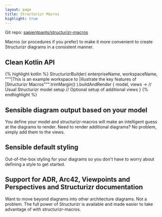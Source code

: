 ```yaml
---
layout: page
title: Structurizr Macros
highlight: true
---
```


Git repo: [sapientpants/structurizr-macros](https://github.com/sapientpants/structurizr-macros)

Macros (or procedures if you prefer) to make it more convenient to create Structurizr diagrams in a consistent manner.

## Clean Kotlin API

{% highlight kotlin %}
StructurizrBuilder(
    enterpriseName,
    workspaceName,
    """|This is an example workspace to
       |illustrate the key features of
       |Structurizr Macros""".trimMargin()
).buildAndRender { model, views ->
    // Usual Structurizr model setup
    // Optional setup of additional views
}
{% endhighlight %}

## Sensible diagram output based on your model

You define your model and structurizr-macros will make an intelligent guess at the diagrams to render. Need to render additional diagrams? No problem, simply add them to the views.

## Sensible default styling

Out-of-the-box styling for your diagrams so you don't have to worry about defining a style to get started.

## Support for ADR, Arc42, Viewpoints and Perspectives and Structurizr documentation

Want to move beyond diagrams into other architecture diagrams. Not a problem. The full power of Structurizr is available and made easier to take advantage of with structurizr-macros.

